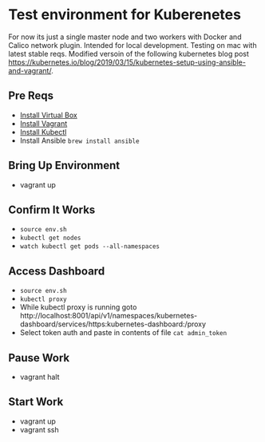 # Test environment for Kuberenetes 

For now its just a single master node and two workers with Docker and Calico network plugin. Intended for local development. Testing on mac with latest stable reqs. Modified versoin of the following kubernetes blog post https://kubernetes.io/blog/2019/03/15/kubernetes-setup-using-ansible-and-vagrant/. 

## Pre Reqs
* [Install Virtual Box](https://www.virtualbox.org/wiki/Downloads)
* [Install Vagrant](https://www.vagrantup.com/)
* [Install Kubectl](https://kubernetes.io/docs/tasks/tools/install-kubectl/)
* Install Ansible ```brew install ansible```

## Bring Up Environment
* vagrant up

## Confirm It Works
* ```source env.sh```
* ```kubectl get nodes```
* ```watch kubectl get pods --all-namespaces```

## Access Dashboard
* ```source env.sh```
* ``` kubectl proxy ```
* While kubectl proxy is running goto http://localhost:8001/api/v1/namespaces/kubernetes-dashboard/services/https:kubernetes-dashboard:/proxy
* Select token auth and paste in contents of file ``` cat admin_token ```

## Pause Work
* vagrant halt

## Start Work
* vagrant up 
* vagrant ssh
